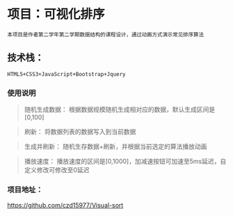 # 项目：可视化排序
    本项目是作者第二学年第二学期数据结构的课程设计，通过动画方式演示常见排序算法
## 技术栈：
    HTML5+CSS3+JavaScript+Bootstrap+Jquery
### 使用说明
>随机生成数据：
    根据数据规模随机生成相对应的数据，默认生成区间是[0,100]

>刷新：
    将数据列表的数据写入到当前数据

>生成并刷新：
    随机生存数据+刷新，并根据当前选定的算法播放动画

>播放速度：
    播放速度的区间是[0,1000]，加减速按钮可加速至5ms延迟，自定义修改可修改至0延迟

### 项目地址：
https://github.com/czd15977/Visual-sort